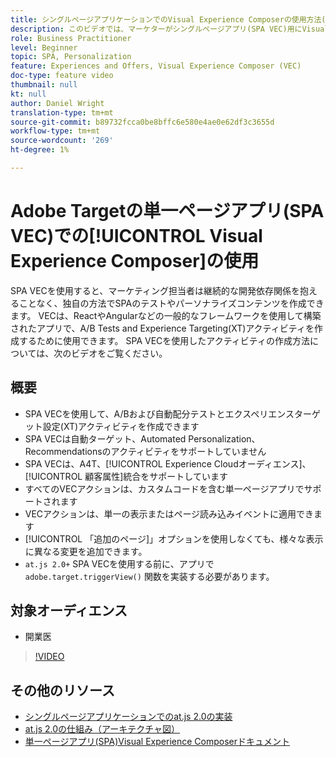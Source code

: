 ```yaml
---
title: シングルページアプリケーションでのVisual Experience Composerの使用方法(SPA VEC)
description: このビデオでは、マーケターがシングルページアプリ(SPA VEC)用にVisual Experience Composerを使用する方法を紹介します。 SPA VECを使用してアクティビティを作成する方法については、このビデオをご覧ください。
role: Business Practitioner
level: Beginner
topic: SPA, Personalization
feature: Experiences and Offers, Visual Experience Composer (VEC)
doc-type: feature video
thumbnail: null
kt: null
author: Daniel Wright
translation-type: tm+mt
source-git-commit: b89732fcca0be8bffc6e580e4ae0e62df3c3655d
workflow-type: tm+mt
source-wordcount: '269'
ht-degree: 1%

---
```



# Adobe Targetの単一ページアプリ(SPA VEC)での[!UICONTROL Visual Experience Composer]の使用

SPA VECを使用すると、マーケティング担当者は継続的な開発依存関係を抱えることなく、独自の方法でSPAのテストやパーソナライズコンテンツを作成できます。 VECは、ReactやAngularなどの一般的なフレームワークを使用して構築されたアプリで、A/B Tests and Experience Targeting(XT)アクティビティを作成するために使用できます。 SPA VECを使用したアクティビティの作成方法については、次のビデオをご覧ください。

## 概要

* SPA VECを使用して、A/Bおよび自動配分テストとエクスペリエンスターゲット設定(XT)アクティビティを作成できます
* SPA VECは自動ターゲット、Automated Personalization、Recommendationsのアクティビティをサポートしていません
* SPA VECは、A4T、[!UICONTROL Experience Cloudオーディエンス]、[!UICONTROL 顧客属性]統合をサポートしています
* すべてのVECアクションは、カスタムコードを含む単一ページアプリでサポートされます
* VECアクションは、単一の表示またはページ読み込みイベントに適用できます
* [!UICONTROL 「追加のページ]」オプションを使用しなくても、様々な表示に異なる変更を追加できます。
* `at.js 2.0+` SPA VECを使用する前に、アプリで `adobe.target.triggerView()` 関数を実装する必要があります。

## 対象オーディエンス

* 開業医

>[!VIDEO](https://video.tv.adobe.com/v/26249?quality=12)


## その他のリソース

* [シングルページアプリケーションでのat.js 2.0の実装](../implementation/implement-atjs-20-in-a-single-page-application.md)
* [at.js 2.0の仕組み（アーキテクチャ図）](../implementation/understanding-how-atjs-20-works.md)
* [単一ページアプリ(SPA)Visual Experience Composerドキュメント](https://docs.adobe.com/help/en/target/using/experiences/spa-visual-experience-composer.html)